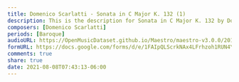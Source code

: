 ```yaml
---
title: Domenico Scarlatti - Sonata in C Major K. 132 (1)
description: This is the description for Sonata in C Major K. 132 by Domenico Scarlatti
composers: [Domenico Scarlatti]
periods: [Baroque]
audioURL: https://OpenMusicDataset.github.io/Maestro/maestro-v3.0.0/2014/MIDI-UNPROCESSED_19-21_R3_2014_MID--AUDIO_21_R3_2014_wav--1.midi
formURL: https://docs.google.com/forms/d/e/1FAIpQLScrkNAx4LFrhzoh1RUN4YW1Yoi04V0-yAQa9Db-3Lld_riYig/viewform
comments: true
share: true
date: 2021-08-08T07:43:13-06:00
---
```


